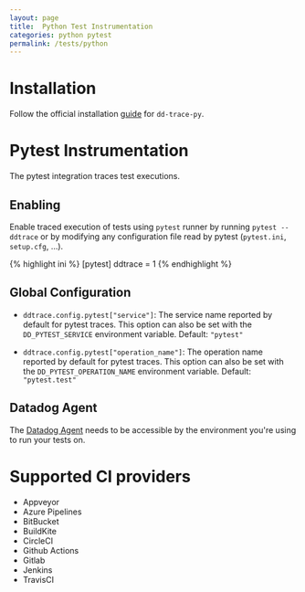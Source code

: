 ```yaml
---
layout: page
title:  Python Test Instrumentation
categories: python pytest
permalink: /tests/python
---
```


# Installation

Follow the official installation [guide](https://docs.datadoghq.com/tracing/setup_overview/setup/python/) for `dd-trace-py`.

# Pytest Instrumentation

The pytest integration traces test executions.

## Enabling

Enable traced execution of tests using ``pytest`` runner by
running ``pytest --ddtrace`` or by modifying any configuration
file read by pytest (``pytest.ini``, ``setup.cfg``, ...).

{% highlight ini %}
[pytest]
ddtrace = 1
{% endhighlight %}

## Global Configuration

* `ddtrace.config.pytest["service"]`: The service name reported by default for pytest traces.
   This option can also be set with the ``DD_PYTEST_SERVICE`` environment
   variable. Default: ``"pytest"``

* `ddtrace.config.pytest["operation_name"]`: The operation name reported by default for pytest traces.
   This option can also be set with the ``DD_PYTEST_OPERATION_NAME`` environment
   variable. Default: ``"pytest.test"``


## Datadog Agent

The [Datadog Agent](https://docs.datadoghq.com/agent/) needs to be accessible by the environment you're using to run your tests on.


# Supported CI providers

* Appveyor
* Azure Pipelines
* BitBucket
* BuildKite
* CircleCI
* Github Actions
* Gitlab
* Jenkins
* TravisCI
